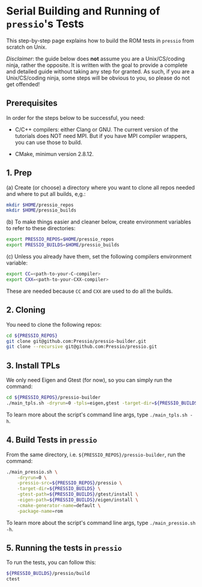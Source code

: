
# Serial Building and Running of `pressio`'s Tests 
This step-by-step page explains how to build the ROM tests in `pressio` from scratch on Unix.

*Disclaimer*: the guide below does **not** assume you are a Unix/CS/coding ninja, rather the opposite. It is written with the goal to provide a complete and detailed guide without taking any step for granted. As such, if you are a Unix/CS/coding ninja, some steps will be obvious to you, so please do not get offended!

## Prerequisites
In order for the steps below to be successful, you need:

* C/C++ compilers: either Clang or GNU.
The current version of the tutorials does NOT need MPI. But if you have MPI compiler wrappers, you can use those to build.

* CMake, minimun version 2.8.12.


## 1. Prep

(a) Create (or choose) a directory where you want to clone all repos needed and where to put all builds, e,g.:
```bash
mkdir $HOME/pressio_repos
mkdir $HOME/pressio_builds
```

(b) To make things easier and cleaner below, create environment variables to refer to these directories:
```bash
export PRESSIO_REPOS=$HOME/pressio_repos
export PRESSIO_BUILDS=$HOME/pressio_builds
```

(c) Unless you already have them, set the following compilers environment variable:
```bash
export CC=<path-to-your-C-compiler>
export CXX=<path-to-your-CXX-compiler>
```
These are needed because `CC` and `CXX` are used to do all the builds.


<!---------------------------------------------------->
## 2. Cloning

You need to clone the following repos:
```bash
cd ${PRESSIO_REPOS}
git clone git@github.com:Pressio/pressio-builder.git
git clone --recursive git@github.com:Pressio/pressio.git
```

<!---------------------------------------------------->
## 3. Install TPLs

We only need Eigen and Gtest (for now), so you can simply run the command:
```bash
cd ${PRESSIO_REPOS}/pressio-builder
./main_tpls.sh -dryrun=0 -tpls=eigen,gtest -target-dir=${PRESSIO_BUILDS}
```
To learn more about the script's command line args, type `./main_tpls.sh -h`.

<!---------------------------------------------------->
## 4. Build Tests in `pressio`
From the same directory, i.e. `${PRESSIO_REPOS}/pressio-builder`, run the command:
```bash
./main_pressio.sh \
	-dryrun=0 \
	-pressio-src=${PRESSIO_REPOS}/pressio \
	-target-dir=${PRESSIO_BUILDS} \
	-gtest-path=${PRESSIO_BUILDS}/gtest/install \
	-eigen-path=${PRESSIO_BUILDS}/eigen/install \
	-cmake-generator-name=default \
	-package-name=rom
```
To learn more about the script's command line args, type `./main_pressio.sh -h`.

<!---------------------------------------------------->
## 5. Running the tests in `pressio`
To run the tests, you can follow this: 
```bash
${PRESSIO_BUILDS}/pressio/build
ctest 
```



